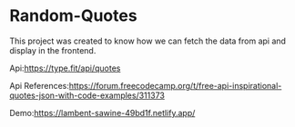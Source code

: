 # Random-Quotes

This project was created to know how we can fetch the data from api and display in the frontend.


Api:https://type.fit/api/quotes

Api References:https://forum.freecodecamp.org/t/free-api-inspirational-quotes-json-with-code-examples/311373


Demo:https://lambent-sawine-49bd1f.netlify.app/
